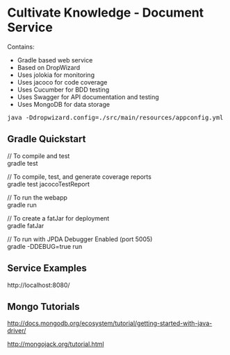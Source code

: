 # Cultivate Knowledge - Document Service

Contains:

* Gradle based web service
* Based on DropWizard
* Uses jolokia for monitoring
* Uses jacoco for code coverage
* Uses Cucumber for BDD testing
* Uses Swagger for API documentation and testing
* Uses MongoDB for data storage

<pre>java -Ddropwizard.config=./src/main/resources/appconfig.yml -jar ./build/libs/ck-document-service-0.1.0-fatJar.jar</pre>


## Gradle Quickstart

// To compile and test<br/>
 gradle test
  
//  To compile, test, and generate coverage reports<br/>
 gradle test jacocoTestReport

// To run the webapp<br/>
 gradle run

// To create a fatJar for deployment<br/>
 gradle fatJar
 
 // To run with JPDA Debugger Enabled (port 5005)<br/>
 gradle -DDEBUG=true run
 
## Service Examples

http://localhost:8080/


## Mongo Tutorials
http://docs.mongodb.org/ecosystem/tutorial/getting-started-with-java-driver/

http://mongojack.org/tutorial.html
